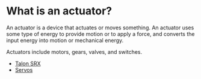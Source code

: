 # What is an actuator?
An actuator is a device that actuates or moves something. An actuator uses some type of energy to provide motion or to apply a force, and converts the input energy into motion or mechanical energy.

Actuators include motors, gears, valves, and switches.

* [Talon SRX](./talon/README.md)
* [Servos](./servos/servos.md)
